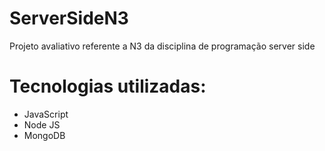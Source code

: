 # ServerSideN3
Projeto avaliativo referente a N3 da disciplina de programação server side

# Tecnologias utilizadas:
- JavaScript
- Node JS
- MongoDB
